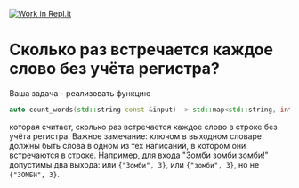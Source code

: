 [![Work in Repl.it](https://classroom.github.com/assets/work-in-replit-14baed9a392b3a25080506f3b7b6d57f295ec2978f6f33ec97e36a161684cbe9.svg)](https://classroom.github.com/online_ide?assignment_repo_id=4083398&assignment_repo_type=AssignmentRepo)
# Сколько раз встречается каждое слово без учёта регистра?
Ваша задача - реализовать функцию
```c++
auto count_words(std::string const &input) -> std::map<std::string, int>
```
которая считает, сколько раз встречается каждое слово в строке без учёта регистра. Важное замечание: ключом в выходном словаре должны быть слова в одном из тех написаний, в котором они встречаются в строке. Например, для входа "Зомби зомби зомби!" допустимы два выхода: или `{"Зомби", 3}`, или `{"зомби", 3}`, но не `{"ЗОМБИ", 3}`.
